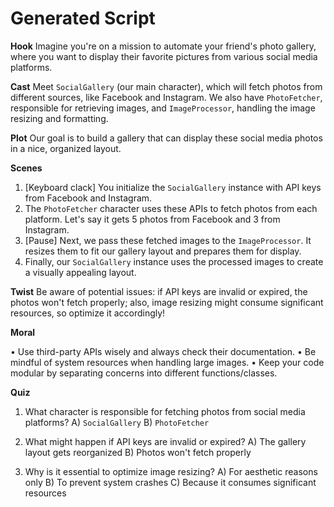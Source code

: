 # Generated Script

**Hook**
Imagine you're on a mission to automate your friend's photo gallery, where you want to display their favorite pictures from various social media platforms.

**Cast**
Meet `SocialGallery` (our main character), which will fetch photos from different sources, like Facebook and Instagram. We also have `PhotoFetcher`, responsible for retrieving images, and `ImageProcessor`, handling the image resizing and formatting.

**Plot**
Our goal is to build a gallery that can display these social media photos in a nice, organized layout.

**Scenes**

1. [Keyboard clack] You initialize the `SocialGallery` instance with API keys from Facebook and Instagram.
2. The `PhotoFetcher` character uses these APIs to fetch photos from each platform. Let's say it gets 5 photos from Facebook and 3 from Instagram.
3. [Pause] Next, we pass these fetched images to the `ImageProcessor`. It resizes them to fit our gallery layout and prepares them for display.
4. Finally, our `SocialGallery` instance uses the processed images to create a visually appealing layout.

**Twist**
Be aware of potential issues: if API keys are invalid or expired, the photos won't fetch properly; also, image resizing might consume significant resources, so optimize it accordingly!

**Moral**

• Use third-party APIs wisely and always check their documentation.
• Be mindful of system resources when handling large images.
• Keep your code modular by separating concerns into different functions/classes.

**Quiz**
1. What character is responsible for fetching photos from social media platforms?
A) `SocialGallery`
B) `PhotoFetcher`

2. What might happen if API keys are invalid or expired?
A) The gallery layout gets reorganized
B) Photos won't fetch properly

3. Why is it essential to optimize image resizing?
A) For aesthetic reasons only
B) To prevent system crashes
C) Because it consumes significant resources